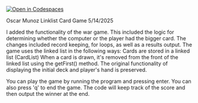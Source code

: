 [![Open in Codespaces](https://classroom.github.com/assets/launch-codespace-2972f46106e565e64193e422d61a12cf1da4916b45550586e14ef0a7c637dd04.svg)](https://classroom.github.com/open-in-codespaces?assignment_repo_id=19536376)


Oscar Munoz
Linklist Card Game
5/14/2025

I added the functionality of the war game. This included the logic for determining whether the computer or the player had the bigger card.
The changes included record keeping, for loops, as well as a results output.
The game uses the linked list in the following ways:
  Cards are stored in a linked list (CardList)
  When a card is drawn, it's removed from the front of the linked list using the getFirst() method.
  The original functionality of displaying the initial deck and player's hand is preserved.

You can play the game by running the program and pressing enter. You can also press 'q' to end the game. The code will keep track of the score and then output the winner at the end.
